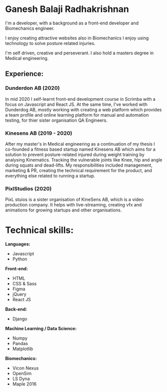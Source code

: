 # Ganesh Balaji Radhakrishnan
I'm a developer, with a background as a front-end developer and Biomechanics engineer.

I enjoy creating attractive websites also in Biomechanics I enjoy using technology to solve posture related injuries. 

I'm self driven, creative and perseverant. I also hold a masters degree in Medical engineering.


## Experience:
### Dunderdon AB (2020)
In mid 2020 I self-learnt front-end development course in Scrimba with a focus on Javascript and React JS. At the same time, I've worked with Dunderdog AB, mostly working with creating a web platform which provides a team profile and online learning platform for manual and automation testing, for thier sister organisation QA Engineers.

### Kinesens AB (2019 - 2020)
After my master's in Medical engineering as a continuation of my thesis I co-founded a fitness based startup named Kinesens AB which aims for a solution to prevent posture-related injured during weight training by analysing Kinematics. Tracking the vulnerable joints like Knee, hip and angle during squats and dead-lifts. My responsibilities included management, marketing & PR, creating the technical requirement for the product, and everything else related to running a startup.

### PixlStudios (2020)
PixL stuios is a sister organisation of KineSens AB, which is a video production company. It helps with live-streaming, creating vfx and animations for growing startups and other organisations.


# Technical skills:

**Languages:**

* Javascript
* Python

**Front-end:**

* HTML
* CSS & Sass
* Figma
* jQuery
* React JS 

**Back-end:**

* Django

**Machine Learning / Data Science:**

* Numpy
* Pandas
* Matplotlib

**Biomechanics:**

* Vicon Nexus
* OpenSim
* LS Dyna
* Maple 2016



